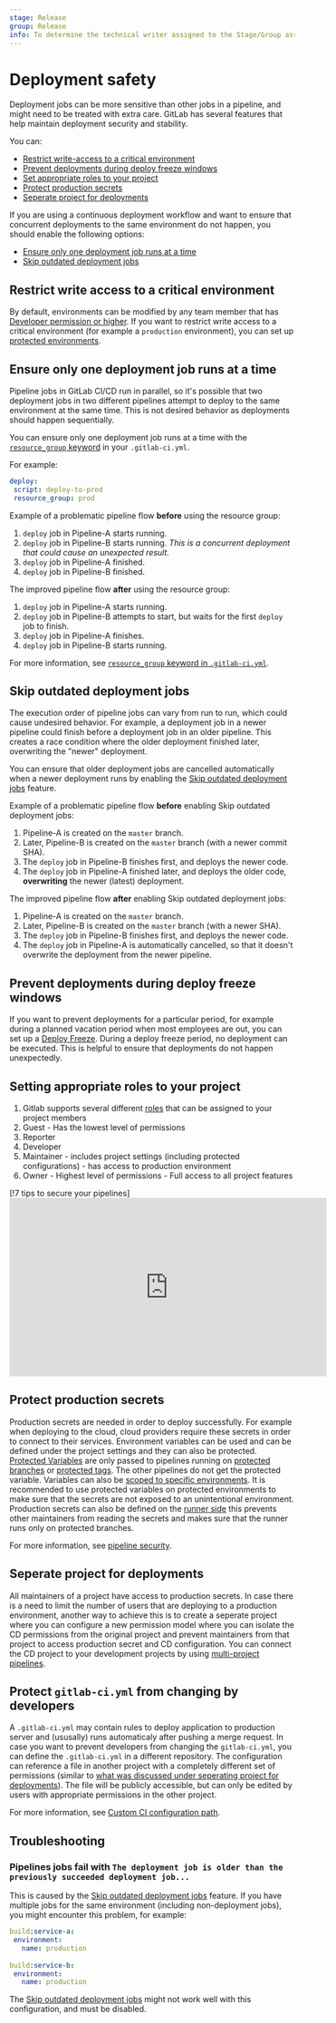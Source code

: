 ```yaml
---
stage: Release
group: Release
info: To determine the technical writer assigned to the Stage/Group associated with this page, see https://about.gitlab.com/handbook/engineering/ux/technical-writing/#assignments
---
```

 
# Deployment safety
 
Deployment jobs can be more sensitive than other jobs in a pipeline,
and might need to be treated with extra care. GitLab has several features
that help maintain deployment security and stability.
 
You can:
 
- [Restrict write-access to a critical environment](#restrict-write-access-to-a-critical-environment)
- [Prevent deployments during deploy freeze windows](#prevent-deployments-during-deploy-freeze-windows)
- [Set appropriate roles to your project](#setting-appropriate-roles-to-your-project)
- [Protect production secrets](#protect-production-secrets)
- [Seperate project for deployments](#seperate-project-for-deployments)
 
If you are using a continuous deployment workflow and want to ensure that concurrent deployments to the same environment do not happen, you should enable the following options:
 
- [Ensure only one deployment job runs at a time](#ensure-only-one-deployment-job-runs-at-a-time)
- [Skip outdated deployment jobs](#skip-outdated-deployment-jobs)
 
## Restrict write access to a critical environment
 
By default, environments can be modified by any team member that has [Developer permission or higher](../../user/permissions.md#project-members-permissions).
If you want to restrict write access to a critical environment (for example a `production` environment),
you can set up [protected environments](protected_environments.md).
 
## Ensure only one deployment job runs at a time
 
Pipeline jobs in GitLab CI/CD run in parallel, so it's possible that two deployment
jobs in two different pipelines attempt to deploy to the same environment at the same
time. This is not desired behavior as deployments should happen sequentially.
 
You can ensure only one deployment job runs at a time with the [`resource_group` keyword](../yaml/README.md#resource_group) in your `.gitlab-ci.yml`.
 
For example:
 
```yaml
deploy:
 script: deploy-to-prod
 resource_group: prod
```
 
Example of a problematic pipeline flow **before** using the resource group:
 
1. `deploy` job in Pipeline-A starts running.
1. `deploy` job in Pipeline-B starts running. *This is a concurrent deployment that could cause an unexpected result.*
1. `deploy` job in Pipeline-A finished.
1. `deploy` job in Pipeline-B finished.
 
The improved pipeline flow **after** using the resource group:
 
1. `deploy` job in Pipeline-A starts running.
1. `deploy` job in Pipeline-B attempts to start, but waits for the first `deploy` job to finish.
1. `deploy` job in Pipeline-A finishes.
1. `deploy` job in Pipeline-B starts running.
 
For more information, see [`resource_group` keyword in `.gitlab-ci.yml`](../yaml/README.md#resource_group).
 
## Skip outdated deployment jobs
 
The execution order of pipeline jobs can vary from run to run, which could cause
undesired behavior. For example, a deployment job in a newer pipeline could
finish before a deployment job in an older pipeline.
This creates a race condition where the older deployment finished later,
overwriting the "newer" deployment.
 
You can ensure that older deployment jobs are cancelled automatically when a newer deployment
runs by enabling the [Skip outdated deployment jobs](../pipelines/settings.md#skip-outdated-deployment-jobs) feature.
 
Example of a problematic pipeline flow **before** enabling Skip outdated deployment jobs:
 
1. Pipeline-A is created on the `master` branch.
1. Later, Pipeline-B is created on the `master` branch (with a newer commit SHA).
1. The `deploy` job in Pipeline-B finishes first, and deploys the newer code.
1. The `deploy` job in Pipeline-A finished later, and deploys the older code, **overwriting** the newer (latest) deployment.
 
The improved pipeline flow **after** enabling Skip outdated deployment jobs:
 
1. Pipeline-A is created on the `master` branch.
1. Later, Pipeline-B is created on the `master` branch (with a newer SHA).
1. The `deploy` job in Pipeline-B finishes first, and deploys the newer code.
1. The `deploy` job in Pipeline-A is automatically cancelled, so that it doesn't overwrite the deployment from the newer pipeline.
 
## Prevent deployments during deploy freeze windows
 
If you want to prevent deployments for a particular period, for example during a planned
vacation period when most employees are out, you can set up a [Deploy Freeze](../../user/project/releases/index.md#prevent-unintentional-releases-by-setting-a-deploy-freeze).
During a deploy freeze period, no deployment can be executed. This is helpful to
ensure that deployments do not happen unexpectedly.
 
 
## Setting appropriate roles to your project
 
1. Gitlab supports several different [roles](../../user/permissions.md#group-members-permissions) that can be assigned to your project members
 1. Guest - Has the lowest level of permissions
 1. Reporter
 1. Developer
 1. Maintainer - includes project settings (including protected configurations) - has access to production environment
 1. Owner - Highest level of permissions - Full access to all project features
 
[!7 tips to secure your pipelines]<iframe width="560" height="315" src="https://www.youtube.com/embed/Mq3C1KveDc0" frameborder="0" allow="accelerometer; autoplay; clipboard-write; encrypted-media; gyroscope; picture-in-picture" allowfullscreen></iframe>
 
## Protect production secrets
 
Production secrets are needed in order to deploy successfully. For example when deploying to the cloud, cloud providers require these secrets in order to connect to their services. Environment variables can be used and can be defined under the project settings and they can also be protected. [Protected Variables](../variables.md#protect-a-custom-variable)  are only passed to pipelines running on [protected branches](../../user/project/protected_branches.md) or [protected tags](../../user/project/protected_tags.md). The other pipelines do not get the protected variable.
Variables can also be [scoped to specific environments](../variables/where_variables_can_be_used.md#variables-with-an-environment-scope). It is recommended to use protected variables on protected environments to make sure that the secrets are not exposed to an unintentional environment.  Production secrets can also be defined on the [runner side](../runners.md/#prevent-runners-from-revealing-sensitive-information) this prevents other maintainers from reading the secrets and makes sure that the runner runs only on protected branches.
 
For more information, see [pipeline security](../pipelines.md#pipeline-security-on-protected-branches).
 
## Seperate project for deployments
 
All maintainers of a project have access to production secrets. In case there is a need to limit the number of users that are deploying to a production environment, another way to achieve this is to create a seperate project where you can configure a new permission model where you can isolate the CD permissions from the original project and prevent maintainers from that project to access production secret and CD configuration. You can connect the CD project to your development projects by using [multi-project pipelines](../multi_project_pipelines.md).

## Protect `gitlab-ci.yml` from changing by developers

A `.gitlab-ci.yml` may contain rules to deploy application to production server and (ususally) runs automaticaly after pushing a merge request. In case you want to prevent developers from changing the `gitlab-ci.yml`, you can define the `.gitlab-ci.yml` in a different repository. The configuration can reference a file in another project with a completely different set of permissions (similar to [what was discussed under seperating project for deployments](#seperate-project-for-deployments)). The file will be publicly accessible, but can only be edited by users with appropriate permissions in the other project.

For more information, see [Custom CI configuration path](../pipelines/settings.html#custom-ci-configuration-path).


## Troubleshooting
 
### Pipelines jobs fail with `The deployment job is older than the previously succeeded deployment job...`
 
This is caused by the [Skip outdated deployment jobs](../pipelines/settings.md#skip-outdated-deployment-jobs) feature.
If you have multiple jobs for the same environment (including non-deployment jobs), you might encounter this problem, for example:
 
```yaml
build:service-a:
 environment:
   name: production
 
build:service-b:
 environment:
   name: production
```
 
The [Skip outdated deployment jobs](../pipelines/settings.md#skip-outdated-deployment-jobs) might
not work well with this configuration, and must be disabled.
 
